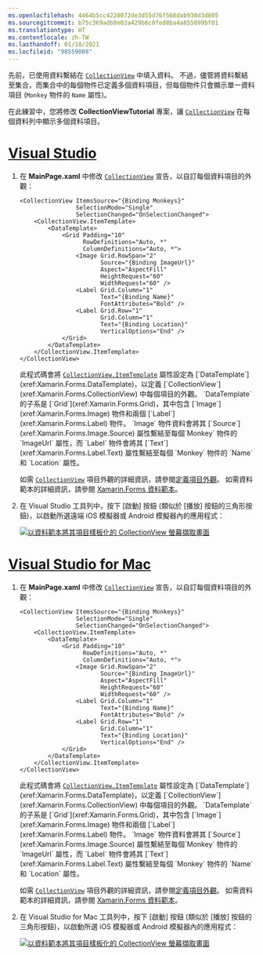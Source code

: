 ```yaml
---
ms.openlocfilehash: 4464b5cc4220072de3d55d76f568dab938d3d805
ms.sourcegitcommit: b75c369adb8e02a429b6c0fed8ba4a855099bf01
ms.translationtype: HT
ms.contentlocale: zh-TW
ms.lasthandoff: 01/18/2021
ms.locfileid: "98559008"
---
```

先前，已使用資料繫結在 [`CollectionView`](xref:Xamarin.Forms.CollectionView) 中填入資料。 不過，儘管將資料繫結至集合，而集合中的每個物件已定義多個資料項目，但每個物件只會顯示單一資料項目 (`Monkey` 物件的 `Name` 屬性)。

在此練習中，您將修改 **CollectionViewTutorial** 專案，讓 [`CollectionView`](xref:Xamarin.Forms.CollectionView) 在每個資料列中顯示多個資料項目。

# <a name="visual-studio"></a>[Visual Studio](#tab/vswin)

1. 在 **MainPage.xaml** 中修改 [`CollectionView`](xref:Xamarin.Forms.CollectionView) 宣告，以自訂每個資料項目的外觀：

    ```xaml
    <CollectionView ItemsSource="{Binding Monkeys}"
                    SelectionMode="Single"
                    SelectionChanged="OnSelectionChanged">
        <CollectionView.ItemTemplate>
            <DataTemplate>
                <Grid Padding="10"
                      RowDefinitions="Auto, *"
                      ColumnDefinitions="Auto, *">
                    <Image Grid.RowSpan="2"
                           Source="{Binding ImageUrl}"
                           Aspect="AspectFill"
                           HeightRequest="60"
                           WidthRequest="60" />
                    <Label Grid.Column="1"
                           Text="{Binding Name}"
                           FontAttributes="Bold" />
                    <Label Grid.Row="1"
                           Grid.Column="1"
                           Text="{Binding Location}"
                           VerticalOptions="End" />
                </Grid>
            </DataTemplate>
        </CollectionView.ItemTemplate>
    </CollectionView>
    ```

    此程式碼會將 [`CollectionView.ItemTemplate`](xref:Xamarin.Forms.ItemsView`1.ItemTemplate) 屬性設定為 [`DataTemplate`](xref:Xamarin.Forms.DataTemplate)，以定義 [`CollectionView`](xref:Xamarin.Forms.CollectionView) 中每個項目的外觀。 `DataTemplate` 的子系是 [`Grid`](xref:Xamarin.Forms.Grid)，其中包含 [`Image`](xref:Xamarin.Forms.Image) 物件和兩個 [`Label`](xref:Xamarin.Forms.Label) 物件。 `Image` 物件資料會將其 [`Source`](xref:Xamarin.Forms.Image.Source) 屬性繫結至每個`Monkey` 物件的 `ImageUrl` 屬性，而 `Label` 物件會將其 [`Text`](xref:Xamarin.Forms.Label.Text) 屬性繫結至每個 `Monkey` 物件的 `Name` 和 `Location` 屬性。

    如需 [`CollectionView`](xref:Xamarin.Forms.CollectionView) 項目外觀的詳細資訊，請參閱[定義項目外觀](~/xamarin-forms/user-interface/collectionview/populate-data.md#define-item-appearance)。 如需資料範本的詳細資訊，請參閱 [Xamarin.Forms 資料範本](~/xamarin-forms/app-fundamentals/templates/data-templates/index.md)。

1. 在 Visual Studio 工具列中，按下 [啟動] 按鈕 (類似於 [播放] 按鈕的三角形按鈕)，以啟動所選遠端 iOS 模擬器或 Android 模擬器內的應用程式：

    [![以資料範本將其項目樣板化的 CollectionView 螢幕擷取畫面](../images/customize-item-appearance.png "顯示樣板化資料的 CollectionView")](../images/customize-item-appearance-large.png#lightbox "顯示樣板化資料的 CollectionView")

# <a name="visual-studio-for-mac"></a>[Visual Studio for Mac](#tab/vsmac)

1. 在 **MainPage.xaml** 中修改 [`CollectionView`](xref:Xamarin.Forms.CollectionView) 宣告，以自訂每個資料項目的外觀：

    ```xaml
    <CollectionView ItemsSource="{Binding Monkeys}"
                    SelectionMode="Single"
                    SelectionChanged="OnSelectionChanged">
        <CollectionView.ItemTemplate>
            <DataTemplate>
                <Grid Padding="10"
                      RowDefinitions="Auto, *"
                      ColumnDefinitions="Auto, *">
                    <Image Grid.RowSpan="2"
                           Source="{Binding ImageUrl}"
                           Aspect="AspectFill"
                           HeightRequest="60"
                           WidthRequest="60" />
                    <Label Grid.Column="1"
                           Text="{Binding Name}"
                           FontAttributes="Bold" />
                    <Label Grid.Row="1"
                           Grid.Column="1"
                           Text="{Binding Location}"
                           VerticalOptions="End" />
                </Grid>
            </DataTemplate>
        </CollectionView.ItemTemplate>
    </CollectionView>
    ```

    此程式碼會將 [`CollectionView.ItemTemplate`](xref:Xamarin.Forms.ItemsView`1.ItemTemplate) 屬性設定為 [`DataTemplate`](xref:Xamarin.Forms.DataTemplate)，以定義 [`CollectionView`](xref:Xamarin.Forms.CollectionView) 中每個項目的外觀。 `DataTemplate` 的子系是 [`Grid`](xref:Xamarin.Forms.Grid)，其中包含 [`Image`](xref:Xamarin.Forms.Image) 物件和兩個 [`Label`](xref:Xamarin.Forms.Label) 物件。 `Image` 物件資料會將其 [`Source`](xref:Xamarin.Forms.Image.Source) 屬性繫結至每個`Monkey` 物件的 `ImageUrl` 屬性，而 `Label` 物件會將其 [`Text`](xref:Xamarin.Forms.Label.Text) 屬性繫結至每個 `Monkey` 物件的 `Name` 和 `Location` 屬性。

    如需 [`CollectionView`](xref:Xamarin.Forms.CollectionView) 項目外觀的詳細資訊，請參閱[定義項目外觀](~/xamarin-forms/user-interface/collectionview/populate-data.md#define-item-appearance)。 如需資料範本的詳細資訊，請參閱 [Xamarin.Forms 資料範本](~/xamarin-forms/app-fundamentals/templates/data-templates/index.md)。

1. 在 Visual Studio for Mac 工具列中，按下 [啟動] 按鈕 (類似於 [播放] 按鈕的三角形按鈕)，以啟動所選 iOS 模擬器或 Android 模擬器內的應用程式：

    [![以資料範本將其項目樣板化的 CollectionView 螢幕擷取畫面](../images/customize-item-appearance.png "顯示樣板化資料的 CollectionView")](../images/customize-item-appearance-large.png#lightbox "顯示樣板化資料的 CollectionView")
